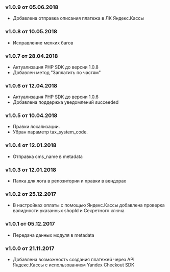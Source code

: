 ### v1.0.9 от 05.06.2018
* Добавлена отправка описания платежа в ЛК Яндекс.Кассы

### v1.0.8 от 10.05.2018
* Исправление мелких багов

### v1.0.7 от 28.04.2018
* Актуализация PHP SDK до версии 1.0.8
* Добавлен метод "Заплатить по частям"

### v1.0.6 от 12.04.2018
* Актуализация PHP SDK до версии 1.0.6
* Добавлена поддержка уведомлений succeeded

### v1.0.5 от 10.04.2018
* Правки локализации.
* Убран параметр tax_system_code.

### v1.0.4 от 12.01.2018
* Отправка cms_name в metadata

### v1.0.3 от 12.01.2018
* Папка для лога в репозитории и правки в вендорах

### v1.0.2 от 25.12.2017
* В настройках оплаты с помощью Яндекс.Кассы добавлена проверка валидности указанных shopId и Секретного ключа

### v1.0.1 от 05.12.2017
* Передача данных модуля в metadata

### v1.0.0 от 21.11.2017
* Добавлена возможность создания платежей через API Яндекс.Кассы с использованием Yandex Checkout SDK
